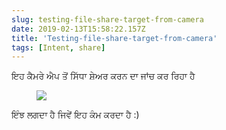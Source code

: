 ```yaml
---
slug: testing-file-share-target-from-camera
date: 2019-02-13T15:58:22.157Z
title: 'Testing-file-share-target-from-camera'
tags: [Intent, share]
---
```

ਇਹ ਕੈਮਰੇ ਐਪ ਤੋਂ ਸਿੱਧਾ ਸ਼ੇਅਰ ਕਰਨ ਦਾ ਜਾਂਚ ਕਰ ਰਿਹਾ ਹੈ

<figure>
  <img src="/images/2019-02-13-testing-file-share-target-from-camera.jpeg">
</figure>

ਇੰਝ ਲਗਦਾ ਹੈ ਜਿਵੇਂ ਇਹ ਕੰਮ ਕਰਦਾ ਹੈ :)
